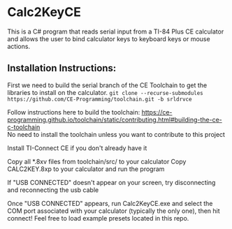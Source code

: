 # Calc2KeyCE

This is a C# program that reads serial input from a TI-84 Plus CE calculator and allows the user to bind calculator keys to keyboard keys or mouse actions.

## Installation Instructions:

First we need to build the serial branch of the CE Toolchain to get the libraries to install on the calculator.
`git clone --recurse-submodules https://github.com/CE-Programming/toolchain.git -b srldrvce`

Follow instructions here to build the toolchain:
https://ce-programming.github.io/toolchain/static/contributing.html#building-the-ce-c-toolchain  
No need to install the toolchain unless you want to contribute to this project

Install TI-Connect CE if you don't already have it

Copy all *.8xv files from toolchain/src/ to your calculator
Copy CALC2KEY.8xp to your calculator and run the program

If "USB CONNECTED" doesn't appear on your screen, try disconnecting and reconnecting the usb cable

Once "USB CONNECTED" appears, run Calc2KeyCE.exe and select the COM port associated with your calculator (typically the only one), then hit connect!
Feel free to load example presets located in this repo.


